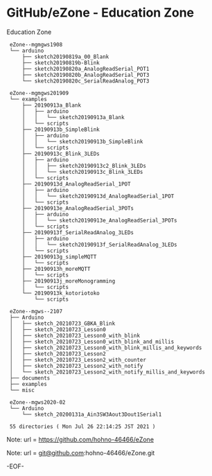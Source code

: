 # GitHub/eZone - Education Zone

Education Zone

     eZone--mgmgws1908
     └── arduino
         ├── sketch20190819a_00_Blank
         ├── sketch20190819b-Blink
         ├── sketch20190820a_AnalogReadSerial_POT1
         ├── sketch20190820b_AnalogReadSerial_POT3
         └── sketch20190820c_SerialReadAnalog_POT3

     eZone--mgmgws201909
     └── examples
         ├── 20190913a_Blank
         │   ├── arduino
         │   │   └── sketch20190913a_Blank
         │   └── scripts
         ├── 20190913b_SimpleBlink
         │   ├── arduino
         │   │   └── sketch20190913b_SimpleBlink
         │   └── scripts
         ├── 20190913c_Blink_3LEDs
         │   ├── arduino
         │   │   ├── sketch20190913c2_Blink_3LEDs
         │   │   └── sketch20190913c_Blink_3LEDs
         │   └── scripts
         ├── 20190913d_AnalogReadSerial_1POT
         │   ├── arduino
         │   │   └── sketch20190913d_AnalogReadSerial_1POT
         │   └── scripts
         ├── 20190913e_AnalogReadSerial_3POTs
         │   ├── arduino
         │   │   └── sketch20190913e_AnalogReadSerial_3POTs
         │   └── scripts
         ├── 20190913f_SerialReadAnalog_3LEDs
         │   ├── arduino
         │   │   └── sketch20190913f_SerialReadAnalog_3LEDs
         │   └── scripts
         ├── 20190913g_simpleMQTT
         │   └── scripts
         ├── 20190913h_moreMQTT
         │   └── scripts
         ├── 20190913j_moreMonogramming
         │   └── scripts
         └── 20190913k_kotoriotoko
             └── scripts

     eZone--mgws--2107
     ├── Arduino
     │   ├── sketch_20210723_GBKA_Blink
     │   ├── sketch_20210723_Lesson0
     │   ├── sketch_20210723_Lesson0_with_blink
     │   ├── sketch_20210723_Lesson0_with_blink_and_millis
     │   ├── sketch_20210723_Lesson0_with_blink_millis_and_keywords
     │   ├── sketch_20210723_Lesson2
     │   ├── sketch_20210723_Lesson2_with_counter
     │   ├── sketch_20210723_Lesson2_with_notify
     │   └── sketch_20210723_Lesson2_with_notify_millis_and_keywords
     ├── documents
     ├── examples
     └── misc

     eZone--mgws2020-02
     └── Arduino
         └── sketch_20200131a_Ain3SW3Aout3Dout1Serial1
     
     55 directories ( Mon Jul 26 22:14:25 JST 2021 )

<!---

====

## Overview

eZone中のフォルダ/ファイルについての一般的な情報提供する．

Providing general information for the files and folders in the "eZone".

## Description

(See 00README.txt)

## Requirement

none.

## Usage

none.

## Installation

none.

## References

none.

## Licence

undefined.

## Author

[hohno-46466](https://github.com/hohno-46466) (@hohno_at_kuimc)

Thu Apr  9 14:57:40 JST 2020

-->

Note:	url = https://github.com/hohno-46466/eZone

Note:	url = git@github.com:hohno-46466/eZone.git

-EOF-
